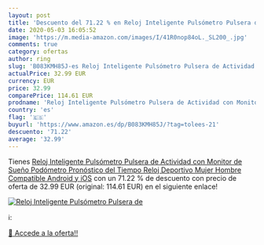 ```yaml
---
layout: post
title: 'Descuento del 71.22 % en Reloj Inteligente Pulsómetro Pulsera de '
date: 2020-05-03 16:05:52
image: 'https://m.media-amazon.com/images/I/41R0nop84oL._SL200_.jpg'
comments: true
category: ofertas
author: ring
slug: 'B083KMH85J-es Reloj Inteligente Pulsómetro Pulsera de Actividad con Monitor de Sueño Podómetro Pronóstico del Tiempo Reloj Deportivo Mujer Hombre Compatible Android y iOS'
actualPrice: 32.99 EUR
currency: EUR
price: 32.99
comparePrice: 114.61 EUR
prodname: 'Reloj Inteligente Pulsómetro Pulsera de Actividad con Monitor de Sueño Podómetro Pronóstico del Tiempo Reloj Deportivo Mujer Hombre Compatible Android y iOS'
country: 'es'
flag: '🇪🇸'
buyurl: 'https://www.amazon.es/dp/B083KMH85J/?tag=tolees-21'
descuento: '71.22'
average: '32.99'
---
```


Tienes [Reloj Inteligente Pulsómetro Pulsera de Actividad con Monitor de Sueño Podómetro Pronóstico del Tiempo Reloj Deportivo Mujer Hombre Compatible Android y iOS](https://www.amazon.es/dp/B083KMH85J/?tag=tolees-21) con un 71.22 % de descuento con precio de oferta de 32.99 EUR (original: 114.61 EUR) en el siguiente enlace!

[![Reloj Inteligente Pulsómetro Pulsera de ](https://m.media-amazon.com/images/I/41R0nop84oL._SL200_.jpg)](https://www.amazon.es/dp/B083KMH85J/?tag=tolees-21)

ℹ️:


[🛒 Accede a la oferta!!](https://www.amazon.es/dp/B083KMH85J/?tag=tolees-21)
